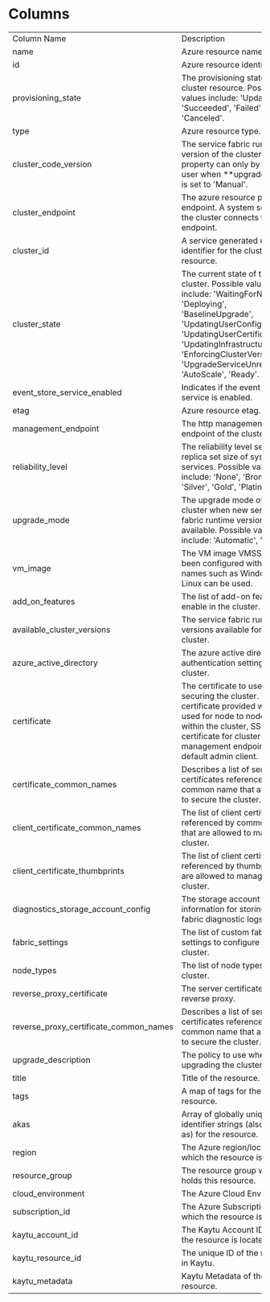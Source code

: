 # Columns  

<table>
	<tr><td>Column Name</td><td>Description</td></tr>
	<tr><td>name</td><td>Azure resource name.</td></tr>
	<tr><td>id</td><td>Azure resource identifier.</td></tr>
	<tr><td>provisioning_state</td><td>The provisioning state of the cluster resource. Possible values include: 'Updating', 'Succeeded', 'Failed', 'Canceled'.</td></tr>
	<tr><td>type</td><td>Azure resource type.</td></tr>
	<tr><td>cluster_code_version</td><td>The service fabric runtime version of the cluster. This property can only by set the user when **upgradeMode** is set to 'Manual'.</td></tr>
	<tr><td>cluster_endpoint</td><td>The azure resource provider endpoint. A system service in the cluster connects to this  endpoint.</td></tr>
	<tr><td>cluster_id</td><td>A service generated unique identifier for the cluster resource.</td></tr>
	<tr><td>cluster_state</td><td>The current state of the cluster. Possible values include: 'WaitingForNodes', 'Deploying', 'BaselineUpgrade', 'UpdatingUserConfiguration', 'UpdatingUserCertificate', 'UpdatingInfrastructure', 'EnforcingClusterVersion', 'UpgradeServiceUnreachable', 'AutoScale', 'Ready'.</td></tr>
	<tr><td>event_store_service_enabled</td><td>Indicates if the event store service is enabled.</td></tr>
	<tr><td>etag</td><td>Azure resource etag.</td></tr>
	<tr><td>management_endpoint</td><td>The http management endpoint of the cluster.</td></tr>
	<tr><td>reliability_level</td><td>The reliability level sets the replica set size of system services. Possible values include: 'None', 'Bronze', 'Silver', 'Gold', 'Platinum'.</td></tr>
	<tr><td>upgrade_mode</td><td>The upgrade mode of the cluster when new service fabric runtime version is available. Possible values include: 'Automatic', 'Manual'.</td></tr>
	<tr><td>vm_image</td><td>The VM image VMSS has been configured with. Generic names such as Windows or Linux can be used.</td></tr>
	<tr><td>add_on_features</td><td>The list of add-on features to enable in the cluster.</td></tr>
	<tr><td>available_cluster_versions</td><td>The service fabric runtime versions available for this cluster.</td></tr>
	<tr><td>azure_active_directory</td><td>The azure active directory authentication settings of the cluster.</td></tr>
	<tr><td>certificate</td><td>The certificate to use for securing the cluster. The certificate provided will be used for node to node security within the cluster, SSL certificate for cluster management endpoint and default admin client.</td></tr>
	<tr><td>certificate_common_names</td><td>Describes a list of server certificates referenced by common name that are used to secure the cluster.</td></tr>
	<tr><td>client_certificate_common_names</td><td>The list of client certificates referenced by common name that are allowed to manage the cluster.</td></tr>
	<tr><td>client_certificate_thumbprints</td><td>The list of client certificates referenced by thumbprint that are allowed to manage the cluster.</td></tr>
	<tr><td>diagnostics_storage_account_config</td><td>The storage account information for storing service fabric diagnostic logs.</td></tr>
	<tr><td>fabric_settings</td><td>The list of custom fabric settings to configure the cluster.</td></tr>
	<tr><td>node_types</td><td>The list of node types in the cluster.</td></tr>
	<tr><td>reverse_proxy_certificate</td><td>The server certificate used by reverse proxy.</td></tr>
	<tr><td>reverse_proxy_certificate_common_names</td><td>Describes a list of server certificates referenced by common name that are used to secure the cluster.</td></tr>
	<tr><td>upgrade_description</td><td>The policy to use when upgrading the cluster.</td></tr>
	<tr><td>title</td><td>Title of the resource.</td></tr>
	<tr><td>tags</td><td>A map of tags for the resource.</td></tr>
	<tr><td>akas</td><td>Array of globally unique identifier strings (also known as) for the resource.</td></tr>
	<tr><td>region</td><td>The Azure region/location in which the resource is located.</td></tr>
	<tr><td>resource_group</td><td>The resource group which holds this resource.</td></tr>
	<tr><td>cloud_environment</td><td>The Azure Cloud Environment.</td></tr>
	<tr><td>subscription_id</td><td>The Azure Subscription ID in which the resource is located.</td></tr>
	<tr><td>kaytu_account_id</td><td>The Kaytu Account ID in which the resource is located.</td></tr>
	<tr><td>kaytu_resource_id</td><td>The unique ID of the resource in Kaytu.</td></tr>
	<tr><td>kaytu_metadata</td><td>Kaytu Metadata of the Azure resource.</td></tr>
</table>